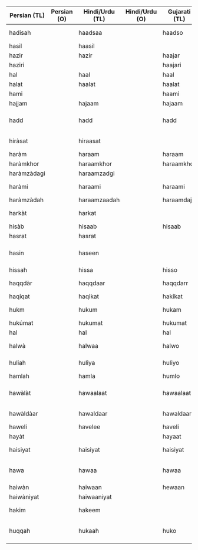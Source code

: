 | Persian (TL) | Persian (O) | Hindi/Urdu (TL) | Hindi/Urdu (O) | Gujarati (TL) | Gujarati (O) | English  | Media link | Notes                                    |
|--------------|-------------|-----------------|----------------|---------------|--------------|----------|------------|------------------------------------------|
| hadisah      |             | haadsaa         |                | haadso        |              | an event |            | In Hindi, it is used to mean a bad event |
| hasil        |             | haasil          |                |               |              | attained |            |                                          |
| hazir        |             | hazir           |                | haajar        |              | presence  |            |                                          |
| haziri       |             |                 |                | haajari       |              | presence |            |                                          |
| hal          |             | haal            |                | haal          |              | situation | [1](https://youtu.be/acdKE2hja7w?t=76)           |                                          |
| halat        |             | haalat          |                | haalat        |              | situation  |            |                                          |
| hami         |             |                 |                | haami          |              | defense  |            | hami bharvi                              |
| hajjam       |             | hajaam          |                | hajaam        |              | barber  |            |                                          |
|  hadd  |             |  hadd   |                |  hadd  |              |  limit        | (1)[https://youtu.be/LwD99ctIk6w?t=72] |                                          |
| hiràsat  |             |  hiraasat    |                |               |              |   watching, guarding       |            |                                          |
|  haràm  |             |  haraam   |                |   haraam  |              |  unlawful  |            |                                          |
| haràmkhor   |             |  haraamkhor    |                |   haraamkhor    |              | vile  |            |  generic insult in India  |
| haràmzàdagi   |             |  haraamzadgi    |                |       |              | illegitimacy  |            |                                          |
| haràmi   |             |  haraami    |                | haraami |              | bastard  | (1)[https://youtu.be/stli9FQvdTc?t=11] | generic insult in India    |
| haràmzàdah   |             |  haraamzaadah    |                | haraamdaja |              | bastard |            |  generic insult in India |
| harkàt   |             |  harkat    |                |  |              | motion |            |   In India, it is used to mean action     |
|  hisàb   |             |  hisaab  |                | hisaab  |              | accounting |            |                                          |
| hasrat |             |   hasrat   |                |               |              | desire  |            |                                          |
| hasin |             |  haseen  |                |               |              | beautiful | (1)[https://youtu.be/zf0YvFpBfxk?t=39] |                                          |
|  hissah |             |  hissa   |                | hisso  |              |  share, part |            |                                          |
| haqqdàr |             | haqqdaar  |                |  haqqdarr  |              | rightful owner |            |                                          |
| haqiqat  |             |  haqikat   |                | hakikat  |              |  truth, reality |            |                                          |
|  hukm  |             | hukum   |                |  hukam  |              |  order, command |            |                                          |
| hukúmat |             |  hukumat   |                | hukumat  |              | government  |            |   Not as used in India anymore         |
|  hal  |             |  hal   |                | hal   |              | solution |            |                                          |
|   halwà   |             |  halwaa   |                | halwo   |              | a sweetmeat |            |  sweetdish      |
|  huliah  |             |  huliya  |                |  huliyo |              |  external form |            |                                          |
|  hamlah  |             |  hamla  |                |  humlo |              |  an assault |            |                                          |
|  hawàlàt  |             |  hawaalaat  |                |  hawaalaat |              |  things given in charge |            |   In India, it means prison       |
|  hawàldàar  |             |  hawaldaar  |                |  hawaldaar |              |  a military officer |            |  a sergeant  |
|  haweli  |             |  havelee  |                |  haveli |              |  a house |            |     a large mansion  |
|  hayàt  |             |    |                |  hayaat |              |  life |            |     In Gujarati, it means alive      |
|  haisiyat  |             |  haisiyat  |                |  haisiyat |              |  capacity | (1)[https://youtu.be/9-AKLAfpjrI?t=49]  |  In India, used for financial capacity       |
|  hawa  |             |  hawaa  |                |  hawaa |              |  air |            |  (1)[https://youtu.be/2ll4IA146YI?t=42]    |
|  haiwàn  |             |  haiwaan  |                |  hewaan |              |  animal |            |                                          |
|  haiwàniyat  |             |  haiwaaniyat  |                |   |              |  animality |            |                                          |
|  hakim  |             |  hakeem  |                |   |              |  a wise man, doctor |            |  no longer used in India      |
|  huqqah  |             |  hukaah  |                |  huko |              |  smoking pipe | (1)[https://youtu.be/b4b1cMVZOUU?t=56]  |                                          |
